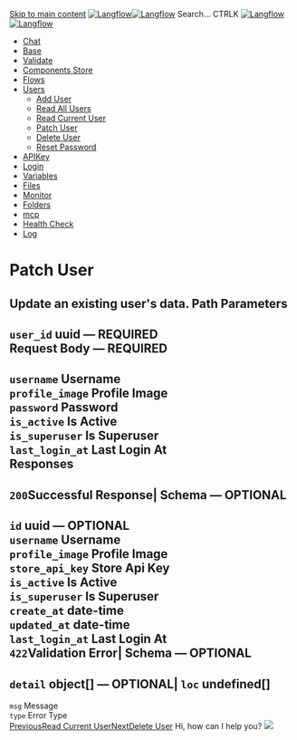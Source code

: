 [Skip to main content](https://docs.langflow.org/api/<#__docusaurus_skipToContent_fallback>)
[![Langflow](https://docs.langflow.org/img/langflow-logo-black.svg)![Langflow](https://docs.langflow.org/img/langflow-logo-white.svg)](https://docs.langflow.org/api/</>)
[](https://docs.langflow.org/api/<https:/github.com/langflow-ai/langflow>)[](https://docs.langflow.org/api/<https:/twitter.com/langflow_ai>)[](https://docs.langflow.org/api/<https:/discord.gg/EqksyE2EX9>)
Search...
CTRLK
[![Langflow](https://docs.langflow.org/img/langflow-logo-black.svg)![Langflow](https://docs.langflow.org/img/langflow-logo-white.svg)](https://docs.langflow.org/api/</>)
  * [Chat](https://docs.langflow.org/api/</api/retrieve-vertices-order>)
  * [Base](https://docs.langflow.org/api/</api/get-all>)
  * [Validate](https://docs.langflow.org/api/</api/post-validate-code>)
  * [Components Store](https://docs.langflow.org/api/</api/check-if-store-is-enabled>)
  * [Flows](https://docs.langflow.org/api/</api/create-flow>)
  * [Users](https://docs.langflow.org/api/</api/add-user>)
    * [Add User](https://docs.langflow.org/api/</api/add-user>)
    * [Read All Users](https://docs.langflow.org/api/</api/read-all-users>)
    * [Read Current User](https://docs.langflow.org/api/</api/read-current-user>)
    * [Patch User](https://docs.langflow.org/api/</api/patch-user>)
    * [Delete User](https://docs.langflow.org/api/</api/delete-user>)
    * [Reset Password](https://docs.langflow.org/api/</api/reset-password>)
  * [APIKey](https://docs.langflow.org/api/</api/get-api-keys-route>)
  * [Login](https://docs.langflow.org/api/</api/login-to-get-access-token>)
  * [Variables](https://docs.langflow.org/api/</api/read-variables>)
  * [Files](https://docs.langflow.org/api/</api/upload-file-1>)
  * [Monitor](https://docs.langflow.org/api/</api/get-vertex-builds>)
  * [Folders](https://docs.langflow.org/api/</api/read-folders>)
  * [mcp](https://docs.langflow.org/api/</api/handle-sse>)
  * [Health Check](https://docs.langflow.org/api/</api/health>)
  * [Log](https://docs.langflow.org/api/</api/stream-logs>)


# Patch User
Update an existing user's data.
Path Parameters  
---  
`user_id` uuid — **REQUIRED**  
Request Body  — **REQUIRED**  
---  
`username` Username  
`profile_image` Profile Image  
`password` Password  
`is_active` Is Active  
`is_superuser` Is Superuser  
`last_login_at` Last Login At  
Responses  
---  
`200`Successful Response| Schema  — **OPTIONAL**  
---  
`id` uuid — **OPTIONAL**  
`username` Username  
`profile_image` Profile Image  
`store_api_key` Store Api Key  
`is_active` Is Active  
`is_superuser` Is Superuser  
`create_at` date-time  
`updated_at` date-time  
`last_login_at` Last Login At  
`422`Validation Error| Schema  — **OPTIONAL**  
---  
`detail` object[] — **OPTIONAL**| `loc` undefined[]  
---  
`msg` Message  
`type` Error Type  
[PreviousRead Current User](https://docs.langflow.org/api/</api/read-current-user>)[NextDelete User](https://docs.langflow.org/api/</api/delete-user>)
Hi, how can I help you?
![](https://docs.langflow.org/img/langflow-icon-black-transparent.svg)
